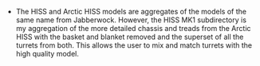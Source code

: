 - The HISS and Arctic HISS models are aggregates of the models of the
  same name from Jabberwock. However, the HISS MK1 subdirectory is my
  aggregation of the more detailed chassis and treads from the Arctic
  HISS with the basket and blanket removed and the superset of all the
  turrets from both. This allows the user to mix and match turrets
  with the high quality model.
